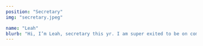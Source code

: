 ```yaml
---
position: "Secretary"
img: "secretary.jpeg"

name: "Leah"
blurb: "Hi, I’m Leah, secretary this yr. I am super exited to be on committee this year and helping plan the trips for you to enjoy. I enjoy spending time outdoors and doing all sorts of activities. I look forward to meeting club members this year and exploring new places together."
---
```

